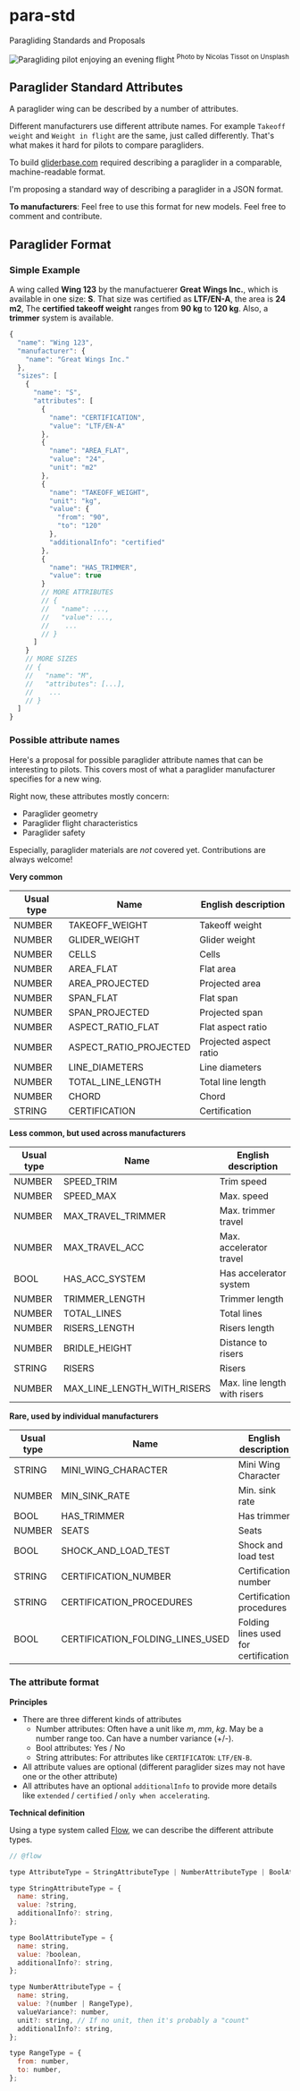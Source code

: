 # para-std

Paragliding Standards and Proposals

![Paragliding pilot enjoying an evening flight](https://raw.githubusercontent.com/Kadrian/para-std/master/nicolas-tissot-435976-unsplash.jpg)
<sup>Photo by Nicolas Tissot on Unsplash</sup>

## Paraglider Standard Attributes

A paraglider wing can be described by a number of attributes.

Different manufacturers use different attribute names. For example `Takeoff weight` and `Weight in flight` are the same, just called differently. That's what makes it hard for pilots to compare paragliders.

To build [gliderbase.com](https://gliderbase.com) required describing a paraglider in a comparable, machine-readable format.

I'm proposing a standard way of describing a paraglider in a JSON format.

**To manufacturers**: Feel free to use this format for new models. Feel free to comment and contribute.

## Paraglider Format

### Simple Example

A wing called **Wing 123** by the manufactuerer **Great Wings Inc.**, which is available in one size:
**S**.
That size was certified as **LTF/EN-A**, the area is **24 m2**, The **certified takeoff weight** ranges from **90 kg** to **120 kg**.
Also, a **trimmer** system is available.

```javascript
{
  "name": "Wing 123",
  "manufacturer": {
    "name": "Great Wings Inc."
  },
  "sizes": [
    {
      "name": "S",
      "attributes": [
        {
          "name": "CERTIFICATION",
          "value": "LTF/EN-A"
        },
        {
          "name": "AREA_FLAT",
          "value": "24",
          "unit": "m2"
        },
        {
          "name": "TAKEOFF_WEIGHT",
          "unit": "kg",
          "value": {
            "from": "90",
            "to": "120"
          },
          "additionalInfo": "certified"
        },
        {
          "name": "HAS_TRIMMER",
          "value": true
        }
        // MORE ATTRIBUTES
        // {
        //   "name": ...,
        //   "value": ...,
        //    ...
        // }
      ]
    }
    // MORE SIZES
    // {
    //   "name": "M",
    //   "attributes": [...],
    //    ...
    // }
  ]
}
```

### Possible attribute names

Here's a proposal for possible paraglider attribute names that can be interesting to pilots.
This covers most of what a paraglider manufacturer specifies for a new wing.

Right now, these attributes mostly concern:

* Paraglider geometry
* Paraglider flight characteristics
* Paraglider safety

Especially, paraglider materials are _not_ covered yet. Contributions are always welcome!

**Very common**

| Usual type | Name                   | English description    |
| ---------- | ---------------------- | ---------------------- |
| NUMBER     | TAKEOFF_WEIGHT         | Takeoff weight         |
| NUMBER     | GLIDER_WEIGHT          | Glider weight          |
| NUMBER     | CELLS                  | Cells                  |
| NUMBER     | AREA_FLAT              | Flat area              |
| NUMBER     | AREA_PROJECTED         | Projected area         |
| NUMBER     | SPAN_FLAT              | Flat span              |
| NUMBER     | SPAN_PROJECTED         | Projected span         |
| NUMBER     | ASPECT_RATIO_FLAT      | Flat aspect ratio      |
| NUMBER     | ASPECT_RATIO_PROJECTED | Projected aspect ratio |
| NUMBER     | LINE_DIAMETERS         | Line diameters         |
| NUMBER     | TOTAL_LINE_LENGTH      | Total line length      |
| NUMBER     | CHORD                  | Chord                  |
| STRING     | CERTIFICATION          | Certification          |

**Less common, but used across manufacturers**

| Usual type | Name                        | English description          |
| ---------- | --------------------------- | ---------------------------- |
| NUMBER     | SPEED_TRIM                  | Trim speed                   |
| NUMBER     | SPEED_MAX                   | Max. speed                   |
| NUMBER     | MAX_TRAVEL_TRIMMER          | Max. trimmer travel          |
| NUMBER     | MAX_TRAVEL_ACC              | Max. accelerator travel      |
| BOOL       | HAS_ACC_SYSTEM              | Has accelerator system       |
| NUMBER     | TRIMMER_LENGTH              | Trimmer length               |
| NUMBER     | TOTAL_LINES                 | Total lines                  |
| NUMBER     | RISERS_LENGTH               | Risers length                |
| NUMBER     | BRIDLE_HEIGHT               | Distance to risers           |
| STRING     | RISERS                      | Risers                       |
| NUMBER     | MAX_LINE_LENGTH_WITH_RISERS | Max. line length with risers |

**Rare, used by individual manufacturers**

| Usual type | Name                             | English description                  |
| ---------- | -------------------------------- | ------------------------------------ |
| STRING     | MINI_WING_CHARACTER              | Mini Wing Character                  |
| NUMBER     | MIN_SINK_RATE                    | Min. sink rate                       |
| BOOL       | HAS_TRIMMER                      | Has trimmer                          |
| NUMBER     | SEATS                            | Seats                                |
| BOOL       | SHOCK_AND_LOAD_TEST              | Shock and load test                  |
| STRING     | CERTIFICATION_NUMBER             | Certification number                 |
| STRING     | CERTIFICATION_PROCEDURES         | Certification procedures             |
| BOOL       | CERTIFICATION_FOLDING_LINES_USED | Folding lines used for certification |

### The attribute format

**Principles**

* There are three different kinds of attributes
  * Number attributes: Often have a unit like _m_, _mm_, _kg_. May be a number range too. Can have a number variance (+/-).
  * Bool attributes: Yes / No
  * String attributes: For attributes like `CERTIFICATON`: `LTF/EN-B`.
* All attribute values are optional (different paraglider sizes may not have one or the other attribute)
* All attributes have an optional `additionalInfo` to provide more details like `extended` / `certified` / `only when accelerating`.

**Technical definition**

Using a type system called [Flow](https://flow.org/en/), we can describe the different attribute types.

```javascript
// @flow

type AttributeType = StringAttributeType | NumberAttributeType | BoolAttributeType;

type StringAttributeType = {
  name: string,
  value: ?string,
  additionalInfo?: string,
};

type BoolAttributeType = {
  name: string,
  value: ?boolean,
  additionalInfo?: string,
};

type NumberAttributeType = {
  name: string,
  value: ?(number | RangeType),
  valueVariance?: number,
  unit?: string, // If no unit, then it's probably a "count"
  additionalInfo?: string,
};

type RangeType = {
  from: number,
  to: number,
};
```
